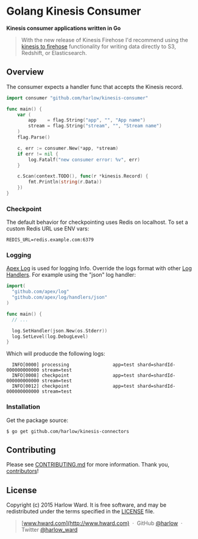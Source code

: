 # Golang Kinesis Consumer

__Kinesis consumer applications written in Go__

> With the new release of Kinesis Firehose I'd recommend using the [kinesis to firehose](http://docs.aws.amazon.com/firehose/latest/dev/writing-with-kinesis-streams.html) functionality for writing data directly to S3, Redshift, or Elasticsearch.

## Overview

The consumer expects a handler func that accepts the Kinesis record.

```go
import consumer "github.com/harlow/kinesis-consumer"

func main() {
	var (
		app    = flag.String("app", "", "App name")
		stream = flag.String("stream", "", "Stream name")
	)
	flag.Parse()

	c, err := consumer.New(*app, *stream)
	if err != nil {
		log.Fatalf("new consumer error: %v", err)
	}

	c.Scan(context.TODO(), func(r *kinesis.Record) {
		fmt.Println(string(r.Data))
	})
}
```

### Checkpoint

The default behavior for checkpointing uses Redis on localhost. To set a custom Redis URL use ENV vars:

```
REDIS_URL=redis.example.com:6379
```

### Logging

[Apex Log](https://medium.com/@tjholowaychuk/apex-log-e8d9627f4a9a#.5x1uo1767) is used for logging Info. Override the logs format with other [Log Handlers](https://github.com/apex/log/tree/master/_examples). For example using the "json" log handler:

```go
import(
  "github.com/apex/log"
  "github.com/apex/log/handlers/json"
)

func main() {
  // ...

  log.SetHandler(json.New(os.Stderr))
  log.SetLevel(log.DebugLevel)
}
```

Which will producde the following logs:

```
  INFO[0000] processing                app=test shard=shardId-000000000000 stream=test
  INFO[0008] checkpoint                app=test shard=shardId-000000000000 stream=test
  INFO[0012] checkpoint                app=test shard=shardId-000000000000 stream=test
```

### Installation

Get the package source:

    $ go get github.com/harlow/kinesis-connectors

## Contributing

Please see [CONTRIBUTING.md] for more information. Thank you, [contributors]!

[LICENSE]: /MIT-LICENSE
[CONTRIBUTING.md]: /CONTRIBUTING.md

## License

Copyright (c) 2015 Harlow Ward. It is free software, and may
be redistributed under the terms specified in the [LICENSE] file.

[contributors]: https://github.com/harlow/kinesis-connectors/graphs/contributors

> [www.hward.com](http://www.hward.com) &nbsp;&middot;&nbsp;
> GitHub [@harlow](https://github.com/harlow) &nbsp;&middot;&nbsp;
> Twitter [@harlow_ward](https://twitter.com/harlow_ward)
